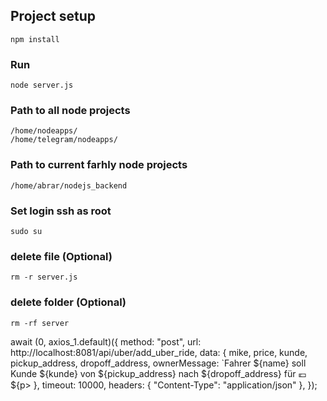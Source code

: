  
## Project setup
    npm install

### Run
    node server.js

<!---- ---- ---- ---- ---- Server ssh ---- ---- ---- ---- ---- ----  -->
### Path to all node projects
    /home/nodeapps/
    /home/telegram/nodeapps/
### Path to current farhly node projects
    /home/abrar/nodejs_backend


### Set login ssh as root
    sudo su
### delete file (Optional)
    rm -r server.js
### delete folder (Optional)
    rm -rf server


<!---- ---- ---- ---- ---- Code added in telegram bot program ---- ---- ---- ---- ---- ----  -->
await (0, axios_1.default)({
method: "post",
url: http://localhost:8081/api/uber/add_uber_ride,
data: {
mike,
price,
kunde,
pickup_address,
dropoff_address,
ownerMessage: `Fahrer ${name} soll Kunde ${kunde} von ${pickup_address} nach ${dropoff_address} für 💶 ${p>
},
timeout: 10000,
headers: { "Content-Type": "application/json" },
});
